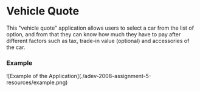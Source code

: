 <h1>Vehicle Quote</h1>
This "vehicle quote" application allows users to select a car from the list of option, and from that they can know how much they have to pay after different factors 
such as tax, trade-in value (optional) and accessories of the car.
<h3>Example</h3>
![Example of the Application](./adev-2008-assignment-5-resources/example.png)

